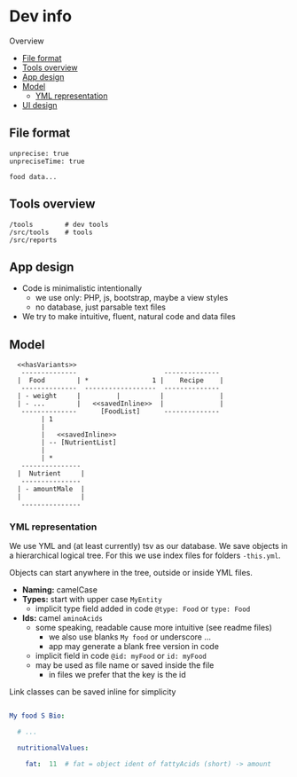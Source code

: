 # Dev info

Overview

- [File format](#file-format)
- [Tools overview](#tools-overview)
- [App design](#app-design)
- [Model](#model)
  - [YML representation](#yml-representation)
- [UI design](UI_Design.md)


File format
----------------------------------------------------------

```
unprecise: true
unpreciseTime: true

food data...
```


Tools overview
----------------------------------------------------------

```
/tools        # dev tools
/src/tools    # tools
/src/reports
```

App design
----------------------------------------------------------

- Code is minimalistic intentionally
  - we use only: PHP, js, bootstrap, maybe a view styles
  - no database, just parsable text files
- We try to make intuitive, fluent, natural code and data files


Model
----------------------------------------------------------

```
  <<hasVariants>>
   --------------                      --------------
  |  Food        | *                1 |    Recipe    |
   --------------  ------------------  --------------
  | - weight     |         |          |              |
  | - ...        |   <<savedInline>>  |              |
   --------------      [FoodList]      --------------
        | 1
        |
        |   <<savedInline>>
        | -- [NutrientList]
        |
        | *
   ---------------
  |  Nutrient     |
   ---------------
  | - amountMale  |
  |               |
   ---------------
```


### YML representation

We use YML and (at least currently) tsv as our database. We save objects in a
hierarchical logical tree. For this we use index files for folders `-this.yml`.

Objects can start anywhere in the tree, outside or inside YML files.

- **Naming:** camelCase
- **Types:**  start with upper case `MyEntity`
  - implicit type field added in code `@type: Food` or `type: Food`
- **Ids:** camel `aminoAcids`
  - some speaking, readable cause more intuitive (see readme files)
    - we also use blanks `My food` or underscore ...
    - app may generate a blank free version in code
  - implicit field in code `@id: myFood` or `id: myFood`
  - may be used as file name or saved inside the file
    - in files we prefer that the key is the id

Link classes can be saved inline for simplicity

  ```yaml

  My food S Bio:

    # ...

    nutritionalValues:

      fat:  11  # fat = object ident of fattyAcids (short) -> amount
  ```
